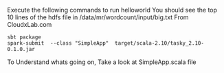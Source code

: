 Execute the following commands to run helloworld
You should see the top 10 lines of the hdfs file in /data/mr/wordcount/input/big.txt 
From CloudxLab.com

```
sbt package
spark-submit  --class "SimpleApp"  target/scala-2.10/tasky_2.10-0.1.0.jar
```

To Understand whats going on, Take a look at SimpleApp.scala file

